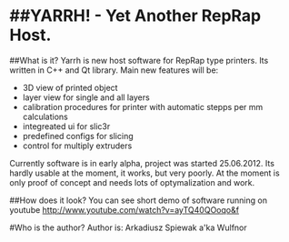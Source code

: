 ##YARRH! - Yet Another RepRap Host.
==========

##What is it?
Yarrh is new host software for RepRap type printers. Its written in C++ and Qt library.
Main new features will be:
- 3D view of printed object
- layer view for single and all layers
- calibration procedures for printer with automatic stepps per mm calculations
- integreated ui for slic3r
- predefined configs for slicing
- control for multiply extruders

Currently software is in early alpha, project was started 25.06.2012.
Its hardly usable at the moment, it works, but very poorly. At the moment is only proof of concept and needs lots of optymalization and work.

##How does it look?
You can see short demo of software running on youtube
http://www.youtube.com/watch?v=ayTQ40QOoqo&f

#Who is the author?
Author is: Arkadiusz Spiewak a'ka Wulfnor